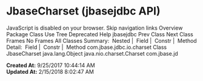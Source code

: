 # JbaseCharset (jbasejdbc   API)

JavaScript is disabled on your browser. Skip navigation links Overview Package Class Use Tree Deprecated Help jbasejdbc Prev Class Next Class Frames No Frames All Classes Summary:  Nested |  Field |  Constr |  Method Detail:  Field |  Constr |  Method com.jbase.jdbc.io.charset Class JbaseCharset java.lang.Object java.nio.charset.Charset com.jbase.jd  

**Created At:** 9/25/2017 10:44:14 AM  
**Updated At:** 2/15/2018 8:02:47 AM  


